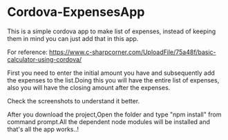 # Cordova-ExpensesApp

This is a simple cordova app to make list of expenses, instead of keeping them in mind you can just add that in this app.

For reference:
https://www.c-sharpcorner.com/UploadFile/75a48f/basic-calculator-using-cordova/

First you need to enter the initial amount you have and subsequently add the expenses to the list.Doing this you will have the entire list of expenses, also you will have the closing amount after the expenses.

Check the screenshots to understand it better.

After you download the project,Open the folder and type "npm install" from command prompt.All the dependent node modules will be installed and that's all the app works..!
